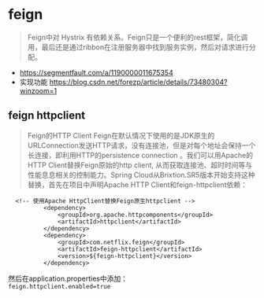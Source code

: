 # feign 
> Feign中对 Hystrix 有依赖关系。Feign只是一个便利的rest框架，简化调用，最后还是通过ribbon在注册服务器中找到服务实例，然后对请求进行分配。
* https://segmentfault.com/a/1190000011675354
* 实现功能 https://blog.csdn.net/forezp/article/details/73480304?winzoom=1

## feign httpclient 

> Feign的HTTP Client
  Feign在默认情况下使用的是JDK原生的URLConnection发送HTTP请求，没有连接池，但是对每个地址会保持一个长连接，即利用HTTP的persistence connection 。我们可以用Apache的HTTP Client替换Feign原始的http client, 从而获取连接池、超时时间等与性能息息相关的控制能力。Spring Cloud从Brixtion.SR5版本开始支持这种替换，首先在项目中声明Apache HTTP Client和feign-httpclient依赖：
```text
  <!-- 使用Apache HttpClient替换Feign原生httpclient -->
          <dependency>
              <groupId>org.apache.httpcomponents</groupId>
              <artifactId>httpclient</artifactId>
          </dependency>
          <dependency>
              <groupId>com.netflix.feign</groupId>
              <artifactId>feign-httpclient</artifactId>
              <version>${feign-httpclient}</version>
          </dependency>
```   
然后在application.properties中添加：  
  `feign.httpclient.enabled=true`